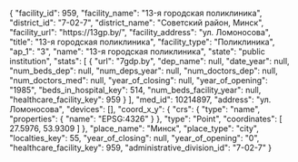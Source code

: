 {
    "facility_id": 959,
    "facility_name": "13-я городская поликлиника",
    "district_id": "7-02-7",
    "district_name": "Советский район, Минск",
    "facility_url": "https:\/\/13gp.by\/",
    "facility_address": "ул. Ломоносова",
    "title": "13-я городская поликлиника",
    "facility_type": "Поликлиника",
    "ap_1": "3",
    "name": "13-я городская поликлиника",
    "state": "public institution",
    "stats": [
        {
            "url": "7gdp.by",
            "dep_name": null,
            "date_year": null,
            "num_beds_dep": null,
            "num_deps_year": null,
            "num_doctors_dep": null,
            "num_doctors_med": null,
            "year_of_closing": null,
            "year_of_opening": "1985",
            "beds_in_hospital_key": 514,
            "num_beds_facility_year": null,
            "healthcare_facility_key": 959
        }
    ],
    "med_id": 10214897,
    "address": "ул. Ломоносова",
    "devices": [],
    "coord_x_y": {
        "crs": {
            "type": "name",
            "properties": {
                "name": "EPSG:4326"
            }
        },
        "type": "Point",
        "coordinates": [
            27.5976,
            53.9309
        ]
    },
    "place_name": "Минск",
    "place_type": "city",
    "localties_key": 55,
    "year_of_closing": null,
    "year_of_opening": "0",
    "healthcare_facility_key": 959,
    "administrative_division_id": "7-02-7"
}